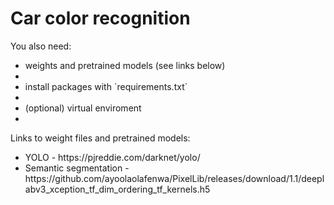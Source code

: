 # Car color recognition

You also need:<br>
<ul>
    <li>weights and pretrained models (see links below)<li>
    <li>install packages with `requirements.txt`<li>
    <li>(optional) virtual enviroment<li>
</ul>

Links to weight files and pretrained models:<br>
<ul>
    <li>YOLO - https://pjreddie.com/darknet/yolo/</li>
    <li>Semantic segmentation - https://github.com/ayoolaolafenwa/PixelLib/releases/download/1.1/deeplabv3_xception_tf_dim_ordering_tf_kernels.h5</li>
</ul>
